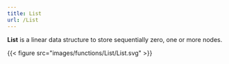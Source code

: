 ```yaml
---
title: List
url: /List
---
```


**List** is a linear data structure to store sequentially zero, one or more nodes.

{{< figure src="images/functions/List/List.svg" >}}
